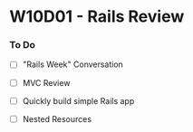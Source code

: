 # W10D01 - Rails Review

### To Do
- [ ] "Rails Week" Conversation
- [ ] MVC Review
- [ ] Quickly build simple Rails app
- [ ] Nested Resources













